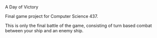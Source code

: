 A Day of Victory

Final game project for Computer Science 437.

This is only the final battle of the game, consisting of turn based combat between your ship and an enemy ship.